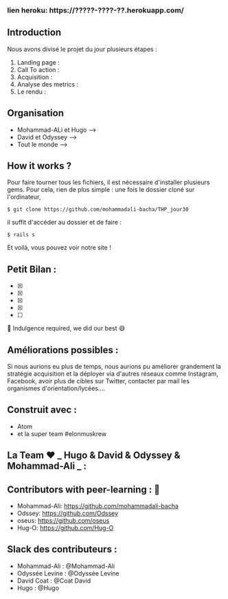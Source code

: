### lien heroku: https://?????-????-??.herokuapp.com/

## Introduction

Nous avons divisé le projet du jour plusieurs étapes :
1. Landing page : 
2. Call To action : 
3. Acquisition : 
4. Analyse des metrics : 
5. Le rendu :

## Organisation

* Mohammad-ALi et Hugo --> 
* David et Odyssey -->   
* Tout le monde -->   

## How it works ?

Pour faire tourner tous les fichiers, il est nécessaire d'installer plusieurs gems.
Pour cela, rien de plus simple : une fois le dossier cloné sur l'ordinateur,

```$ git clone https://github.com/mohammadali-bacha/THP_jour30```

il suffit d'accéder au dossier et de faire :

```$ rails s```

Et voilà, vous pouvez voir notre site !


## Petit Bilan :

- [x] 
- [x] 
- [x] 
- [x] 
- [ ] 

:pray: Indulgence required, we did our best :smile:

## Améliorations possibles :
Si nous aurions eu plus de temps, nous aurions pu améliorer grandement la stratégie acquisition et la déployer via d'autres réseaux comme Instagram, Facebook, avoir plus de cibles sur Twitter, contacter par mail les organismes d'orientation/lycées....


## Construit avec  :

* Atom
* et la super team #elonmuskrew

## La Team :heart: **_ Hugo & David & Odyssey & Mohammad-Ali _** :

## Contributors with peer-learning : :love_letter:

* Mohammad-Ali: https://github.com/mohammadali-bacha
* Odssey: https://github.com/Odssey
* oseus: https://github.com/oseus
* Hug-O: https://github.com/Hug-O

## Slack des contributeurs :

* Mohammad-Ali : @Mohammad-Ali
* Odyssée Levine : @Odyssée Levine
* David Coat : @Coat David
* Hugo : @Hugo

